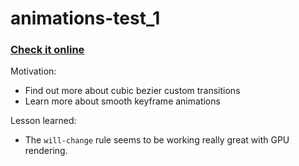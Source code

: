 # animations-test_1

### [Check it online](https://vpetridis.github.io/css-advanced-animations_test/)

Motivation:
- Find out more about cubic bezier custom transitions
- Learn more about smooth keyframe animations

Lesson learned:
- The ``will-change`` rule seems to be working really great with GPU rendering.
